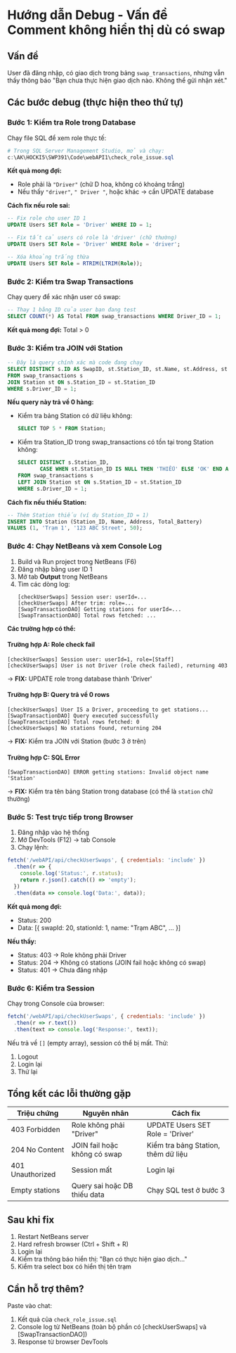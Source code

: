 # Hướng dẫn Debug - Vấn đề Comment không hiển thị dù có swap

## Vấn đề
User đã đăng nhập, có giao dịch trong bảng `swap_transactions`, nhưng vẫn thấy thông báo "Bạn chưa thực hiện giao dịch nào. Không thể gửi nhận xét."

## Các bước debug (thực hiện theo thứ tự)

### Bước 1: Kiểm tra Role trong Database
Chạy file SQL để xem role thực tế:
```powershell
# Trong SQL Server Management Studio, mở và chạy:
c:\AK\HOCKI5\SWP391\Code\webAPI1\check_role_issue.sql
```

**Kết quả mong đợi:**
- Role phải là `"Driver"` (chữ D hoa, không có khoảng trắng)
- Nếu thấy `"driver"`, `" Driver "`, hoặc khác → cần UPDATE database

**Cách fix nếu role sai:**
```sql
-- Fix role cho user ID 1
UPDATE Users SET Role = 'Driver' WHERE ID = 1;

-- Fix tất cả users có role là 'driver' (chữ thường)
UPDATE Users SET Role = 'Driver' WHERE Role = 'driver';

-- Xóa khoảng trắng thừa
UPDATE Users SET Role = RTRIM(LTRIM(Role));
```

### Bước 2: Kiểm tra Swap Transactions
Chạy query để xác nhận user có swap:
```sql
-- Thay 1 bằng ID của user bạn đang test
SELECT COUNT(*) AS Total FROM swap_transactions WHERE Driver_ID = 1;
```

**Kết quả mong đợi:** Total > 0

### Bước 3: Kiểm tra JOIN với Station
```sql
-- Đây là query chính xác mà code đang chạy
SELECT DISTINCT s.ID AS SwapID, st.Station_ID, st.Name, st.Address, st.Total_Battery
FROM swap_transactions s 
JOIN Station st ON s.Station_ID = st.Station_ID
WHERE s.Driver_ID = 1;
```

**Nếu query này trả về 0 hàng:**
- Kiểm tra bảng Station có dữ liệu không:
  ```sql
  SELECT TOP 5 * FROM Station;
  ```
- Kiểm tra Station_ID trong swap_transactions có tồn tại trong Station không:
  ```sql
  SELECT DISTINCT s.Station_ID, 
         CASE WHEN st.Station_ID IS NULL THEN 'THIẾU' ELSE 'OK' END AS StationExists
  FROM swap_transactions s
  LEFT JOIN Station st ON s.Station_ID = st.Station_ID
  WHERE s.Driver_ID = 1;
  ```

**Cách fix nếu thiếu Station:**
```sql
-- Thêm Station thiếu (ví dụ Station_ID = 1)
INSERT INTO Station (Station_ID, Name, Address, Total_Battery)
VALUES (1, 'Trạm 1', '123 ABC Street', 50);
```

### Bước 4: Chạy NetBeans và xem Console Log

1. Build và Run project trong NetBeans (F6)
2. Đăng nhập bằng user ID 1
3. Mở tab **Output** trong NetBeans
4. Tìm các dòng log:
   ```
   [checkUserSwaps] Session user: userId=...
   [checkUserSwaps] After trim: role=...
   [SwapTransactionDAO] Getting stations for userId=...
   [SwapTransactionDAO] Total rows fetched: ...
   ```

**Các trường hợp có thể:**

#### Trường hợp A: Role check fail
```
[checkUserSwaps] Session user: userId=1, role=[Staff]
[checkUserSwaps] User is not Driver (role check failed), returning 403
```
→ **FIX:** UPDATE role trong database thành 'Driver'

#### Trường hợp B: Query trả về 0 rows
```
[checkUserSwaps] User IS a Driver, proceeding to get stations...
[SwapTransactionDAO] Query executed successfully
[SwapTransactionDAO] Total rows fetched: 0
[checkUserSwaps] No stations found, returning 204
```
→ **FIX:** Kiểm tra JOIN với Station (bước 3 ở trên)

#### Trường hợp C: SQL Error
```
[SwapTransactionDAO] ERROR getting stations: Invalid object name 'Station'
```
→ **FIX:** Kiểm tra tên bảng Station trong database (có thể là `station` chữ thường)

### Bước 5: Test trực tiếp trong Browser

1. Đăng nhập vào hệ thống
2. Mở DevTools (F12) → tab Console
3. Chạy lệnh:
```javascript
fetch('/webAPI/api/checkUserSwaps', { credentials: 'include' })
  .then(r => { 
    console.log('Status:', r.status); 
    return r.json().catch(() => 'empty'); 
  })
  .then(data => console.log('Data:', data));
```

**Kết quả mong đợi:**
- Status: 200
- Data: [{ swapId: 20, stationId: 1, name: "Trạm ABC", ... }]

**Nếu thấy:**
- Status: 403 → Role không phải Driver
- Status: 204 → Không có stations (JOIN fail hoặc không có swap)
- Status: 401 → Chưa đăng nhập

### Bước 6: Kiểm tra Session

Chạy trong Console của browser:
```javascript
fetch('/webAPI/api/checkUserSwaps', { credentials: 'include' })
  .then(r => r.text())
  .then(text => console.log('Response:', text));
```

Nếu trả về `[]` (empty array), session có thể bị mất. Thử:
1. Logout
2. Login lại
3. Thử lại

## Tổng kết các lỗi thường gặp

| Triệu chứng | Nguyên nhân | Cách fix |
|-------------|-------------|----------|
| 403 Forbidden | Role không phải "Driver" | UPDATE Users SET Role = 'Driver' |
| 204 No Content | JOIN fail hoặc không có swap | Kiểm tra bảng Station, thêm dữ liệu |
| 401 Unauthorized | Session mất | Login lại |
| Empty stations | Query sai hoặc DB thiếu data | Chạy SQL test ở bước 3 |

## Sau khi fix

1. Restart NetBeans server
2. Hard refresh browser (Ctrl + Shift + R)
3. Login lại
4. Kiểm tra thông báo hiển thị: "Bạn có thực hiện giao dịch..."
5. Kiểm tra select box có hiển thị tên trạm

## Cần hỗ trợ thêm?

Paste vào chat:
1. Kết quả của `check_role_issue.sql`
2. Console log từ NetBeans (toàn bộ phần có [checkUserSwaps] và [SwapTransactionDAO])
3. Response từ browser DevTools
